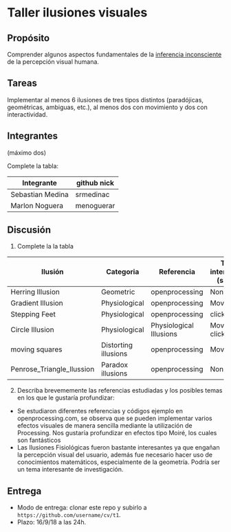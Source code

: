 # Taller ilusiones visuales

## Propósito

Comprender algunos aspectos fundamentales de la [inferencia inconsciente](https://github.com/VisualComputing/Cognitive) de la percepción visual humana.

## Tareas

Implementar al menos 6 ilusiones de tres tipos distintos (paradójicas, geométricas, ambiguas, etc.), al menos dos con movimiento y dos con interactividad.

## Integrantes
(máximo dos)

Complete la tabla:

| Integrante | github nick |
|------------|-------------|
|    Sebastian Medina        |     srmedinac        |
|     Marlon Noguera         |     menoguerar       |

## Discusión

1. Complete la la tabla

| Ilusión | Categoria | Referencia | Tipo de interactividad (si aplica) | URL código base (si aplica) |
|---------|-----------|------------|------------------------------------|-----------------------------|
|    Herring Illusion     |   Geometric        |    openprocessing     |  None                                  |              https://www.openprocessing.org/sketch/168636               |
|   Gradient Illusion      |    Physiological       |      openprocessing      |            Movement                        |   https://www.openprocessing.org/sketch/168577                          |
|   Stepping Feet      |    Physiological       |    openprocessing        |      clickable                              |     https://www.openprocessing.org/sketch/168574                        |
|    Circle Illusion     |  Physiological         |    Physiological Illusions         |    Movement && clickable                       |                             |
|    moving squares   |     Distorting illusions      |      openprocessing      |    Movement                                |       https://www.openprocessing.org/sketch/546302                      |
|    Penrose_Triangle_Ilussion |      Paradox illusions     |     openprocessing       |              None                 |    https://www.openprocessing.org/sketch/375565                         |

2. Describa brevememente las referencias estudiadas y los posibles temas en los que le gustaría profundizar:

  * Se estudiaron diferentes referencias y códigos ejemplo en openprocessing.com, se observa que se pueden implementar varios efectos visuales de manera sencilla mediante la utilización de Processing. Nos gustaría profundizar en efectos tipo Moiré, los cuales son fantásticos
  * Las Ilusiones Fisiológicas fueron bastante interesantes ya que engañan la percepción visual del usuario, además fue necesario hacer uso de conocimientos matemáticos, especialmente de la geometría. Podría ser un tema interesante de investigación.
## Entrega


* Modo de entrega: clonar este repo y subirlo a `https://github.com/username/cv/t1`.
* Plazo: 16/9/18 a las 24h.

